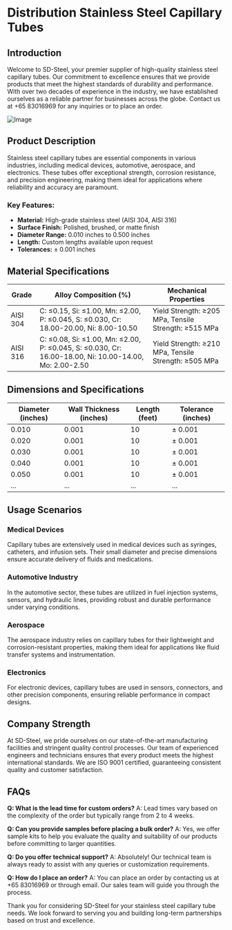 # Distribution Stainless Steel Capillary Tubes

## Introduction

Welcome to SD-Steel, your premier supplier of high-quality stainless steel capillary tubes. Our commitment to excellence ensures that we provide products that meet the highest standards of durability and performance. With over two decades of experience in the industry, we have established ourselves as a reliable partner for businesses across the globe. Contact us at +65 83016969 for any inquiries or to place an order.

![Image](https://github.com/user-attachments/assets/2567258e-e124-4816-932d-1809bd27ef0b)

## Product Description

Stainless steel capillary tubes are essential components in various industries, including medical devices, automotive, aerospace, and electronics. These tubes offer exceptional strength, corrosion resistance, and precision engineering, making them ideal for applications where reliability and accuracy are paramount.

### Key Features:
- **Material:** High-grade stainless steel (AISI 304, AISI 316)
- **Surface Finish:** Polished, brushed, or matte finish
- **Diameter Range:** 0.010 inches to 0.500 inches
- **Length:** Custom lengths available upon request
- **Tolerances:** ± 0.001 inches

## Material Specifications

| Grade | Alloy Composition (%) | Mechanical Properties |
|-------|-----------------------|------------------------|
| AISI 304 | C: ≤0.15, Si: ≤1.00, Mn: ≤2.00, P: ≤0.045, S: ≤0.030, Cr: 18.00-20.00, Ni: 8.00-10.50 | Yield Strength: ≥205 MPa, Tensile Strength: ≥515 MPa |
| AISI 316 | C: ≤0.08, Si: ≤1.00, Mn: ≤2.00, P: ≤0.045, S: ≤0.030, Cr: 16.00-18.00, Ni: 10.00-14.00, Mo: 2.00-2.50 | Yield Strength: ≥210 MPa, Tensile Strength: ≥505 MPa |

## Dimensions and Specifications

| Diameter (inches) | Wall Thickness (inches) | Length (feet) | Tolerance (inches) |
|-------------------|-------------------------|---------------|--------------------|
| 0.010             | 0.001                   | 10            | ± 0.001            |
| 0.020             | 0.001                   | 10            | ± 0.001            |
| 0.030             | 0.001                   | 10            | ± 0.001            |
| 0.040             | 0.001                   | 10            | ± 0.001            |
| 0.050             | 0.001                   | 10            | ± 0.001            |
| ...               | ...                     | ...           | ...                |

## Usage Scenarios

### Medical Devices
Capillary tubes are extensively used in medical devices such as syringes, catheters, and infusion sets. Their small diameter and precise dimensions ensure accurate delivery of fluids and medications.

### Automotive Industry
In the automotive sector, these tubes are utilized in fuel injection systems, sensors, and hydraulic lines, providing robust and durable performance under varying conditions.

### Aerospace
The aerospace industry relies on capillary tubes for their lightweight and corrosion-resistant properties, making them ideal for applications like fluid transfer systems and instrumentation.

### Electronics
For electronic devices, capillary tubes are used in sensors, connectors, and other precision components, ensuring reliable performance in compact designs.

## Company Strength

At SD-Steel, we pride ourselves on our state-of-the-art manufacturing facilities and stringent quality control processes. Our team of experienced engineers and technicians ensures that every product meets the highest international standards. We are ISO 9001 certified, guaranteeing consistent quality and customer satisfaction.

## FAQs

**Q: What is the lead time for custom orders?**
A: Lead times vary based on the complexity of the order but typically range from 2 to 4 weeks.

**Q: Can you provide samples before placing a bulk order?**
A: Yes, we offer sample kits to help you evaluate the quality and suitability of our products before committing to larger quantities.

**Q: Do you offer technical support?**
A: Absolutely! Our technical team is always ready to assist with any queries or customization requirements.

**Q: How do I place an order?**
A: You can place an order by contacting us at +65 83016969 or through email. Our sales team will guide you through the process.

Thank you for considering SD-Steel for your stainless steel capillary tube needs. We look forward to serving you and building long-term partnerships based on trust and excellence.